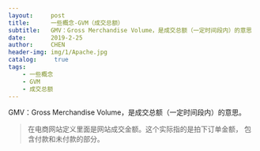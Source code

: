```yaml
---
layout:     post
title:      一些概念-GVM（成交总额）
subtitle:   GMV：Gross Merchandise Volume，是成交总额（一定时间段内）的意思
date:       2019-2-25
author:     CHEN
header-img: img/1/Apache.jpg
catalog: 	 true
tags:
    - 一些概念
    - GVM
    - 成交总额
---
```

GMV：Gross Merchandise Volume，是成交总额（一定时间段内）的意思。
> 在电商网站定义里面是网站成交金额。这个实际指的是拍下订单金额， 包含付款和未付款的部分。
